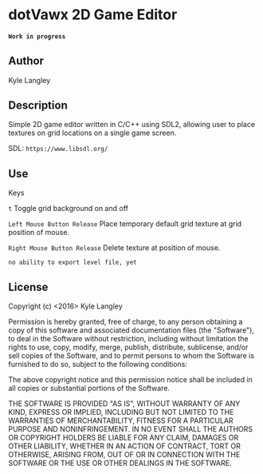 # dotVawx 2D Game Editor
#### `Work in progress`

## Author
Kyle Langley

## Description
Simple 2D game editor written in C/C++ using SDL2, allowing user to place textures on grid locations on a single game screen.

SDL: `https://www.libsdl.org/`

## Use
Keys

`t` Toggle grid background on and off

`Left Mouse Button Release` Place temporary default grid texture at grid position of mouse.

`Right Mouse Button Release` Delete texture at position of mouse.

`no ability to export level file, yet`

## License
Copyright (c) <2016> Kyle Langley

Permission is hereby granted, free of charge, to any person obtaining a copy of this software and associated documentation files (the "Software"), to deal in the Software without restriction, including without limitation the rights to use, copy, modify, merge, publish, distribute, sublicense, and/or sell copies of the Software, and to permit persons to whom the Software is furnished to do so, subject to the following conditions:

The above copyright notice and this permission notice shall be included in all copies or substantial portions of the Software.

THE SOFTWARE IS PROVIDED "AS IS", WITHOUT WARRANTY OF ANY KIND, EXPRESS OR IMPLIED, INCLUDING BUT NOT LIMITED TO THE WARRANTIES OF MERCHANTABILITY, FITNESS FOR A PARTICULAR PURPOSE AND NONINFRINGEMENT. IN NO EVENT SHALL THE AUTHORS OR COPYRIGHT HOLDERS BE LIABLE FOR ANY CLAIM, DAMAGES OR OTHER LIABILITY, WHETHER IN AN ACTION OF CONTRACT, TORT OR OTHERWISE, ARISING FROM, OUT OF OR IN CONNECTION WITH THE SOFTWARE OR THE USE OR OTHER DEALINGS IN THE SOFTWARE.